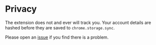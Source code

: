 # Privacy

The extension does not and ever will track you. Your account details are hashed before they are saved to `chrome.storage.sync`.

Please open an [issue](https://github.com/dickwolff/Raisin-Chrome-Extension/issues) if you find there is a problem.
